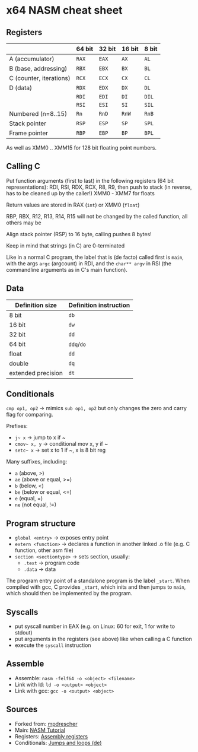# x64 NASM cheat sheet

## Registers

|                         | 64 bit | 32 bit | 16 bit | 8 bit |
|-------------------------|--------|--------|--------|-------|
| A (accumulator)         | `RAX`  | `EAX`  | `AX`   | `AL`  |
| B (base, addressing)    | `RBX`  | `EBX`  | `BX`   | `BL`  |
| C (counter, iterations) | `RCX`  | `ECX`  | `CX`   | `CL`  |
| D (data)                | `RDX`  | `EDX`  | `DX`   | `DL`  |
|                         | `RDI`  | `EDI`  | `DI`   | `DIL` |
|                         | `RSI`  | `ESI`  | `SI`   | `SIL` |
| Numbered (n=8..15)      | `Rn`   | `RnD`  | `RnW`  | `RnB` |
| Stack pointer           | `RSP`  | `ESP`  | `SP`   | `SPL` |
| Frame pointer           | `RBP`  | `EBP`  | `BP`   | `BPL` |

As well as XMM0 .. XMM15 for 128 bit floating point numbers.


## Calling C

Put function arguments (first to last) in the following registers (64 bit
representations): RDI, RSI, RDX, RCX, R8, R9, then push to stack (in reverse,
has to be cleaned up by the caller!) XMM0 - XMM7 for floats

Return values are stored in RAX (`int`) or XMM0 (`float`)

RBP, RBX, R12, R13, R14, R15 will not be changed by the called function, all
others may be

Align stack pointer (RSP) to 16 byte, calling pushes 8 bytes!

Keep in mind that strings (in C) are 0-terminated

Like in a normal C program, the label that is (de facto) called first is
`main`, with the args `argc` (argcount) in RDI, and the `char** argv` in RSI
(the commandline arguments as in C's main function).


## Data

| Definition size    | Definition instruction |
|--------------------|------------------------|
| 8 bit              | `db`                   |
| 16 bit             | `dw`                   |
| 32 bit             | `dd`                   |
| 64 bit             | `ddq`/`do`             |
| float              | `dd`                   |
| double             | `dq`                   |
| extended precision | `dt`                   |


## Conditionals

`cmp op1, op2` -> mimics `sub op1, op2` but only changes the zero and carry flag
for comparing.

Prefixes:

- `j~ x`       -> jump to x if ~
- `cmov~ x, y` -> conditional mov x, y if ~
- `setc~ x`    -> set x to 1 if ~, x is 8 bit reg

Many suffixes, including:

- `a` (above, >)
- `ae` (above or equal, >=)
- `b` (below, <)
- `be` (below or equal, <=)
- `e` (equal, =)
- `ne` (not equal, !=)


## Program structure

- `global <entry>` -> exposes entry point
- `extern <function>` -> declares a function in another linked .o file (e.g. C
  function, other asm file)
- `section <sectiontype>` -> sets section, usually:
  - `.text` -> program code
  - `.data` -> data

The program entry point of a standalone program is the label `_start`.  When
compiled with gcc, C provides `_start`, which inits and then jumps to `main`,
which should then be implemented by the program.


## Syscalls

- put syscall number in EAX (e.g. on Linux: 60 for exit, 1 for write to stdout)
- put arguments in the registers (see above) like when calling a C function
- execute the `syscall` instruction


## Assemble

- Assemble: `nasm -felf64 -o <object> <filename>`
- Link with ld: `ld -o <output> <object>`
- Link with gcc: `gcc -o <output> <object>`


## Sources

- Forked from: [mpdrescher](https://github.com/mpdrescher/linux-x64-nasm-cheatsheet)
- Main: [NASM Tutorial](http://cs.lmu.edu/~ray/notes/nasmtutorial)
- Registers: [Assembly registers](https://tutorialspoint.com/assembly_programming/assembly_registers.htm)
- Conditionals: [Jumps and loops (de)](https://de.wikibooks.org/wiki/Assembler-Programmierung_für_x86-Prozessoren/_Sprünge_und_Schleifen)

